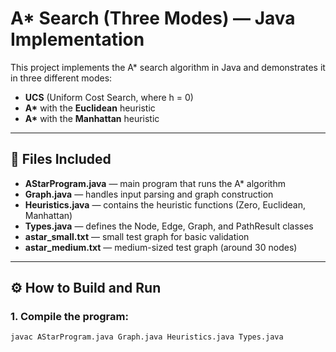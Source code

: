 # A* Search (Three Modes) — Java Implementation

This project implements the A* search algorithm in Java and demonstrates it in three different modes:
- **UCS** (Uniform Cost Search, where h = 0)
- **A\*** with the **Euclidean** heuristic
- **A\*** with the **Manhattan** heuristic

---

## 📁 Files Included

- **AStarProgram.java** — main program that runs the A* algorithm
- **Graph.java** — handles input parsing and graph construction
- **Heuristics.java** — contains the heuristic functions (Zero, Euclidean, Manhattan)
- **Types.java** — defines the Node, Edge, Graph, and PathResult classes
- **astar_small.txt** — small test graph for basic validation
- **astar_medium.txt** — medium-sized test graph (around 30 nodes)

---

## ⚙️ How to Build and Run

### 1. Compile the program:
```bash
javac AStarProgram.java Graph.java Heuristics.java Types.java
